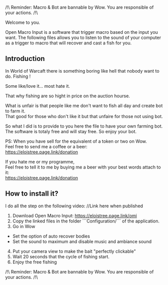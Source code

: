 /!\ Reminder: Macro & Bot are bannable by Wow. You are responsible of your actions. /!\

Welcome to you. 

Open Macro Input is a software that trigger macro based on the input you want.
The following files allows you to listen to the sound of your computer as a trigger to macro that will recover and cast a fish for you.

## Introduction
In World of Warcaft there is something boring like hell that nobody want to do.
Fishing ! 

Some like/love it... most hate it.  

That why fishing are so hight in price on the auction hourse.  

What is unfair is that people like me don't want to fish all day and create bot to farm it.  
That good for those who don't like it but that unfaire for those not using bot.  

So what I did is to provide to you here the file to have your own farming bot.  
The software is totaly free and will stay free. So enjoy your bot.  

PS: When you have sell for the equivalent of a token or two on Wow.  
Feel free to send me a coffee or a beer:  
https://eloistree.page.link/donation

If you hate me or my programme,  
Feel free to tell it to me by buying me a beer with your best words attach to it:  
https://eloistree.page.link/donation

## How to install it?
I do all the step on the following video:
//Link here when published

1. Download Open Macro Input: https://eloistree.page.link/omi
2. Copy the linked files in the folder ´´´Configuration/´´´ of the application.
3. Go in Wow
- Set the option of auto recover bodies
- Set the sound to maximum and disable music and ambiance sound
4. Put your camera view to make the bait "perfectly clickable"
5. Wait 20 seconds that the cycle of fishing start.
6. Enjoy the free fishing

/!\ Reminder: Macro & Bot are bannable by Wow. You are responsible of your actions. /!\


